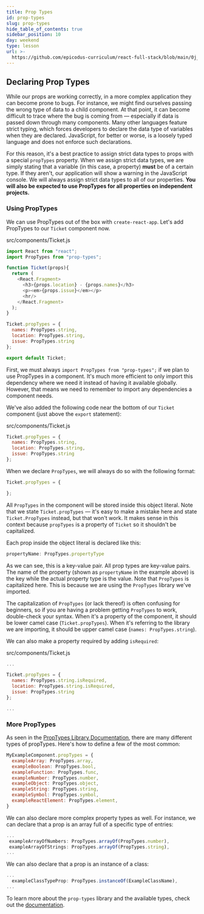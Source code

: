 ```yaml
---
title: Prop Types
id: prop-types
slug: prop-types
hide_table_of_contents: true
sidebar_position: 10
day: weekend
type: lesson
url: >-
  https://github.com/epicodus-curriculum/react-full-stack/blob/main/0j_proptypes.md
---
```


## Declaring Prop Types

While our props are working correctly, in a more complex application they can become prone to bugs. For instance, we might find ourselves passing the wrong type of data to a child component. At that point, it can become difficult to trace where the bug is coming from — especially if data is passed down through many components. Many other languages feature strict typing, which forces developers to declare the data type of variables when they are declared. JavaScript, for better or worse, is a loosely typed language and does not enforce such declarations.

For this reason, it's a best practice to assign strict data types to props with a special `propTypes` property. When we assign strict data types, we are simply stating that a variable (in this case, a property) **must** be of a certain type. If they aren't, our application will show a warning in the JavaScript console. We will always assign strict data types to all of our properties. **You will also be expected to use PropTypes for all properties on independent projects.**

### Using PropTypes

We can use PropTypes out of the box with `create-react-app`. Let's add PropTypes to our `Ticket` component now.

<div class="filename">src/components/Ticket.js</div>

```javascript
import React from "react";
import PropTypes from "prop-types";

function Ticket(props){
  return (
    <React.Fragment>
      <h3>{props.location} - {props.names}</h3>
      <p><em>{props.issue}</em></p>
      <hr/>
    </React.Fragment>
  );
}

Ticket.propTypes = {
  names: PropTypes.string,
  location: PropTypes.string,
  issue: PropTypes.string
};

export default Ticket;
```

First, we must always `import PropTypes from "prop-types";` if we plan to use PropTypes in a component. It's much more efficient to only import this dependency where we need it instead of having it available globally. However, that means we need to remember to import any dependencies a component needs.

We've also added the following code near the bottom of our `Ticket` component (just above the `export` statement):

<div class="filename">src/components/Ticket.js</div>

```js
Ticket.propTypes = {
  names: PropTypes.string,
  location: PropTypes.string,
  issue: PropTypes.string
};
```

When we declare `PropTypes`, we will always do so with the following format:

```js
Ticket.propTypes = {

};
```

All `PropTypes` in the component will be stored inside this object literal. Note that we state `Ticket.propTypes` — it's easy to make a mistake here and state `Ticket.PropTypes` instead, but that won't work. It makes sense in this context because `propTypes` is a property of `Ticket` so it shouldn't be capitalized.

Each prop inside the object literal is declared like this:

```js
propertyName: PropTypes.propertyType
```

As we can see, this is a key-value pair. All prop types are key-value pairs. The name of the property (shown as `propertyName` in the example above) is the key while the actual property type is the value. Note that `PropTypes` is capitalized here. This is because we are using the `PropTypes` library we've imported.

The capitalization of `PropTypes` (or lack thereof) is often confusing for beginners, so if you are having a problem getting `PropTypes` to work, double-check your syntax. When it's a property of the component, it should be lower camel case (`Ticket.propTypes`). When it's referring to the library we are importing, it should be upper camel case (`names: PropTypes.string`).

We can also make a property required by adding `isRequired`:

<div class="filename">src/components/Ticket.js</div>

```js
...

Ticket.propTypes = {
  names: PropTypes.string.isRequired,
  location: PropTypes.string.isRequired,
  issue: PropTypes.string
};

...
```

### More PropTypes

As seen in the [PropTypes Library Documentation](https://github.com/facebook/prop-types), there are many different types of propTypes. Here's how to define a few of the most common:

```javascript
MyExampleComponent.propTypes = {
  exampleArray: PropTypes.array,
  exampleBoolean: PropTypes.bool,
  exampleFunction: PropTypes.func,
  exampleNumber: PropTypes.number,
  exampleObject: PropTypes.object,
  exampleString: PropTypes.string,
  exampleSymbol: PropTypes.symbol,
  exampleReactElement: PropTypes.element,
}
```

We can also declare more complex property types as well. For instance, we can declare that a prop is an array full of a specific type of entries:

```javascript
...
 exampleArrayOfNumbers: PropTypes.arrayOf(PropTypes.number),
 exampleArrayOfStrings: PropTypes.arrayOf(PropTypes.string),
...
```

We can also declare that a prop is an instance of a class:

```javascript
...
  exampleClassTypeProp: PropTypes.instanceOf(ExampleClassName),
...
```

To learn more about the `prop-types` library and the available types, check out the [documentation](https://github.com/facebook/prop-types).

